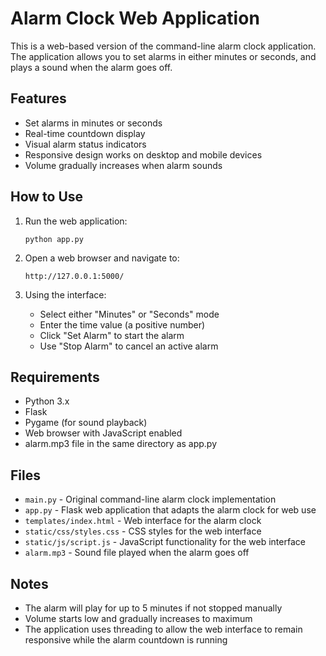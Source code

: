 # Alarm Clock Web Application

This is a web-based version of the command-line alarm clock application. The application allows you to set alarms in either minutes or seconds, and plays a sound when the alarm goes off.

## Features

- Set alarms in minutes or seconds
- Real-time countdown display
- Visual alarm status indicators
- Responsive design works on desktop and mobile devices
- Volume gradually increases when alarm sounds

## How to Use

1. Run the web application:

   ```
   python app.py
   ```

2. Open a web browser and navigate to:

   ```
   http://127.0.0.1:5000/
   ```

3. Using the interface:
   - Select either "Minutes" or "Seconds" mode
   - Enter the time value (a positive number)
   - Click "Set Alarm" to start the alarm
   - Use "Stop Alarm" to cancel an active alarm

## Requirements

- Python 3.x
- Flask
- Pygame (for sound playback)
- Web browser with JavaScript enabled
- alarm.mp3 file in the same directory as app.py

## Files

- `main.py` - Original command-line alarm clock implementation
- `app.py` - Flask web application that adapts the alarm clock for web use
- `templates/index.html` - Web interface for the alarm clock
- `static/css/styles.css` - CSS styles for the web interface
- `static/js/script.js` - JavaScript functionality for the web interface
- `alarm.mp3` - Sound file played when the alarm goes off

## Notes

- The alarm will play for up to 5 minutes if not stopped manually
- Volume starts low and gradually increases to maximum
- The application uses threading to allow the web interface to remain responsive while the alarm countdown is running
